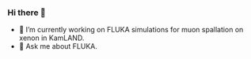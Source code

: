 ### Hi there 👋
- 🔭 I’m currently working on FLUKA simulations for muon spallation on xenon in KamLAND.
-  💬 Ask me about FLUKA.
<!--
**kweerman/kweerman** is a ✨ _special_ ✨ repository because its `README.md` (this file) appears on your GitHub profile.

Here are some ideas to get you started:

- 🔭 I’m currently working on FLUKA simulations for muon spallation on xenon in KamLAND.
- 🌱 I’m currently learning ...
- 👯 I’m looking to collaborate on ...
- 🤔 I’m looking for help with ...
- 💬 Ask me about FLUKA
- 📫 How to reach me: ...
- 😄 Pronouns: ...
- ⚡ Fun fact: ...
-->
